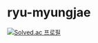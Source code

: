 # ryu-myungjae 
[![Solved.ac
프로필](http://mazassumnida.wtf/api/v2/generate_badge?boj={handle})](https://solved.ac/{vomj12@naver.com})
